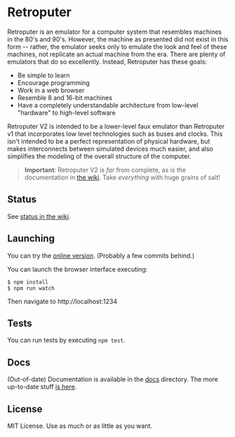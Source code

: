 # Retroputer

Retroputer is an emulator for a computer system that resembles machines in the 80's and 90's. However, the machine as presented did not exist in this form -- rather, the emulator seeks only to emulate the look and feel of these machines, not replicate an actual machine from the era. There are plenty of emulators that do so excellently. Instead, Retroputer has these goals:

- Be simple to learn
- Encourage programming
- Work in a web browser
- Resemble 8 and 16-bit machines
- Have a completely understandable architecture from low-level "hardware" to high-level software

Retroputer V2 is intended to be a lower-level faux emulator than Retroputer v1 that incorporates low level technologies such as buses and clocks. This isn't intended to be a perfect representation of physical hardware, but makes interconnects between simulated devices much easier, and also simplifies the modeling of the overall structure of the computer.

> **Important**: Retroputer V2 is *far* from complete, as is the documentation in [the wiki](https://www.notion.so/Retroputer-V2-b025c3b6c86c46c7b21f1e89ec7052d2). Take *everything* with huge grains of salt!

## Status

See [status in the wiki](https://www.notion.so/Retroputer-V2-b025c3b6c86c46c7b21f1e89ec7052d2).

## Launching

You can try the [online version](https://kerrishotts.com/supporting/git/retroputer/src/www/). (Probably a few commits behind.)

You can launch the browser interface executing:

```
$ npm install
$ npm run watch
```

Then navigate to http://localhost:1234

## Tests

You can run tests by executing `npm test`.

## Docs

(Out-of-date) Documentation is available in the [docs](./docs) directory. The more up-to-date stuff [is here](https://www.notion.so/Retroputer-V2-b025c3b6c86c46c7b21f1e89ec7052d2).

## License

MIT License. Use as much or as little as you want.
